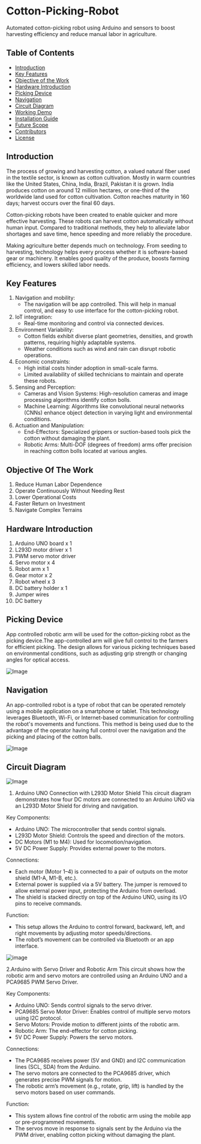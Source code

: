 # Cotton-Picking-Robot
Automated cotton-picking robot using Arduino and sensors to boost harvesting efficiency and reduce manual labor in agriculture.

## Table of Contents
- [Introduction](#introduction)
- [Key Features](#key-features)
- [Objective of the Work](#objective-of-the-work)
- [Hardware Introduction](#hardware-introduction)
- [Picking Device](#picking-device)
- [Navigation](#navigation)
- [Circuit Diagram](#circuit-diagram)
- [Working Demo](#working-demo)
- [Installation Guide](#installation-guide)
- [Future Scope](#future-scope)
- [Contributors](#contributors)
- [License](#license)

 
## Introduction
The process of growing and harvesting cotton, a valued natural fiber used in the textile sector, is known as cotton cultivation. Mostly in warm countries like the United States, China, India, Brazil, Pakistan it is grown. India produces cotton on around 12 million hectares, or one-third of the worldwide land used for cotton cultivation. Cotton reaches maturity in 160 days; harvest occurs over the final 60 days. 

Cotton-picking robots have been created to enable quicker and more effective harvesting. These robots can harvest cotton automatically without human input. Compared to traditional methods, they help to alleviate labor shortages and save time, hence speeding and more reliably the procedure. 

Making agriculture better depends much on technology. From seeding to harvesting, technology helps every process whether it is software-based gear or machinery. It enables good quality of the produce, boosts farming efficiency, and lowers skilled labor needs.

## Key Features
1. Navigation and mobility:
    * The navigation will be app controlled. This will help in manual control, and easy to use interface for the cotton-picking robot. 
2. IoT integration:
    * Real-time monitoring and control via connected devices.
3. Environment Variability:
    * Cotton fields exhibit diverse plant geometries, densities, and growth patterns, requiring highly adaptable systems.
    * Weather conditions such as wind and rain can disrupt robotic operations.
4. Economic constraints:
    * High initial costs hinder adoption in small-scale farms.
    * Limited availability of skilled technicians to maintain and operate these robots.
5. Sensing and Perception:
    * Cameras and Vision Systems: High-resolution cameras and image processing algorithms identify cotton bolls.
    * Machine Learning: Algorithms like convolutional neural networks (CNNs) enhance object detection in varying light and environmental conditions.
6. Actuation and Manipulation:
    * End-Effectors: Specialized grippers or suction-based tools pick the cotton without damaging the plant.
    * Robotic Arms: Multi-DOF (degrees of freedom) arms offer precision in reaching cotton bolls located at various angles.

## Objective Of The Work
1. Reduce Human Labor Dependence
2. Operate Continuously Without Needing Rest
3. Lower Operational Costs
4. Faster Return on Investment
5. Navigate Complex Terrains

## Hardware Introduction
1. Arduino UNO board x 1
2. L293D motor driver x 1
3. PWM servo motor driver
4. Servo motor x 4
5. Robot arm x 1
6. Gear motor x 2
7. Robot wheel x 3
8. DC battery holder x 1
9. Jumper wires
10. DC battery

## Picking Device
App controlled robotic arm will be used for the cotton-picking robot as the picking device.The app-controlled arm will give full control to the farmers for efficient picking. The design allows for various picking techniques based on environmental conditions, such as adjusting grip strength or changing angles for optical access.

![Image](https://github.com/user-attachments/assets/e8c6ec11-6274-4450-8b7a-580715e03782)

## Navigation
An app-controlled robot is a type of robot that can be operated remotely using a mobile application on a smartphone or tablet. This technology leverages Bluetooth, Wi-Fi, or Internet-based communication for controlling the robot's movements and functions. This method is being used due to the advantage of the operator having full control over the navigation and the picking and placing of the cotton balls.

![Image](https://github.com/user-attachments/assets/7fd15730-5f9f-4faf-aefd-8e112c21762f)

## Circuit Diagram

![Image](https://github.com/user-attachments/assets/7c0dd846-1b76-4cf4-9dac-792a3507489e)

1. Arduino UNO Connection with L293D Motor Shield
This circuit diagram demonstrates how four DC motors are connected to an Arduino UNO via an L293D Motor Shield for driving and navigation.


Key Components:
* Arduino UNO: The microcontroller that sends control signals.
* L293D Motor Shield: Controls the speed and direction of the motors.
* DC Motors (M1 to M4): Used for locomotion/navigation.
* 5V DC Power Supply: Provides external power to the motors.

Connections:
* Each motor (Motor 1–4) is connected to a pair of outputs on the motor shield (M1-A, M1-B, etc.).
* External power is supplied via a 5V battery. The jumper is removed to allow external power input, protecting the Arduino from overload.
* The shield is stacked directly on top of the Arduino UNO, using its I/O pins to receive commands.
  
Function:
* This setup allows the Arduino to control forward, backward, left, and right movements by adjusting motor speeds/directions.
* The robot’s movement can be controlled via Bluetooth or an app interface.

![image](https://github.com/user-attachments/assets/4d70ee4f-f317-4c55-94d7-44220a36bc38)

2.Arduino with Servo Driver and Robotic Arm
This circuit shows how the robotic arm and servo motors are controlled using an Arduino UNO and a PCA9685 PWM Servo Driver.


Key Components:
* Arduino UNO: Sends control signals to the servo driver.
* PCA9685 Servo Motor Driver: Enables control of multiple servo motors using I2C protocol.
* Servo Motors: Provide motion to different joints of the robotic arm.
* Robotic Arm: The end-effector for cotton picking.
* 5V DC Power Supply: Powers the servo motors.

Connections:
* The PCA9685 receives power (5V and GND) and I2C communication lines (SCL, SDA) from the Arduino.
* The servo motors are connected to the PCA9685 driver, which generates precise PWM signals for motion.
* The robotic arm’s movement (e.g., rotate, grip, lift) is handled by the servo motors based on user commands.

Function:
* This system allows fine control of the robotic arm using the mobile app or pre-programmed movements.
* The servos move in response to signals sent by the Arduino via the PWM driver, enabling cotton picking without damaging the plant.
